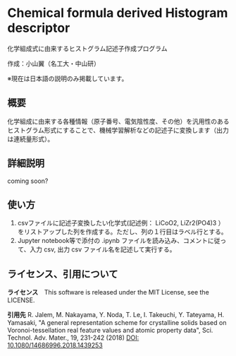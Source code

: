 # Chemical formula derived Histogram descriptor

化学組成式に由来するヒストグラム記述子作成プログラム

作成：小山翼（名工大・中山研）

※現在は日本語の説明のみ掲載しています。

## 概要
化学組成に由来する各種情報（原子番号、電気陰性度、その他）を汎用性のあるヒストグラム形式にすることで、機械学習解析などの記述子に変換します（出力は連続量形式）。

## 詳細説明
coming soon?

## 使い方
1. csvファイルに記述子変換したい化学式(記述例： LiCoO2, LiZr2(PO4)3 ）をリストアップした列を作成する。ただし、列の１行目はラベル行とする。
2. Jupyter notebook等で添付の .ipynb ファイルを読み込み、コメントに従って、入力 csv, 出力 csv ファイル名を記述して実行する。


## ライセンス、引用について
**ライセンス**　This software is released under the MIT License, see the LICENSE.

**引用先**  R. Jalem, M. Nakayama, Y. Noda, T. Le, I. Takeuchi, Y. Tateyama, H. Yamasaki, "A general representation scheme for crystalline solids based on Voronoi-tessellation real feature values and atomic property data", Sci. Technol. Adv. Mater., 19, 231-242 (2018) [DOI: 10.1080/14686996.2018.1439253](https://doi.org/10.1080/14686996.2018.1439253)
